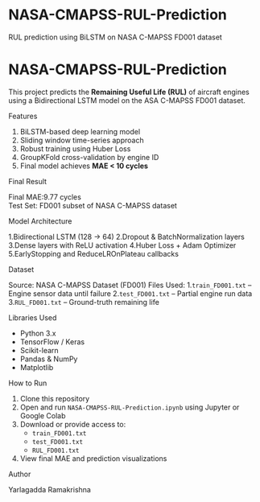 # NASA-CMAPSS-RUL-Prediction
RUL prediction using BiLSTM on NASA C-MAPSS FD001 dataset

# NASA-CMAPSS-RUL-Prediction

This project predicts the **Remaining Useful Life (RUL)** of aircraft engines using a Bidirectional LSTM model on the  ASA C-MAPSS FD001 dataset.


 Features

1. BiLSTM-based deep learning model
2. Sliding window time-series approach
3. Robust training using Huber Loss
4. GroupKFold cross-validation by engine ID
5. Final model achieves **MAE < 10 cycles**

 Final Result

Final MAE:9.77 cycles  
Test Set: FD001 subset of NASA C-MAPSS dataset

 Model Architecture

1.Bidirectional LSTM (128 → 64)
2.Dropout & BatchNormalization layers
3.Dense layers with ReLU activation
4.Huber Loss + Adam Optimizer
5.EarlyStopping and ReduceLROnPlateau callbacks

 Dataset

Source: NASA C-MAPSS Dataset (FD001)
Files Used:
1.`train_FD001.txt` – Engine sensor data until failure
2.`test_FD001.txt` – Partial engine run data
3.`RUL_FD001.txt` – Ground-truth remaining life

 Libraries Used

* Python 3.x
* TensorFlow / Keras
* Scikit-learn
* Pandas & NumPy
* Matplotlib

 How to Run

1. Clone this repository
2. Open and run `NASA-CMAPSS-RUL-Prediction.ipynb` using Jupyter or Google Colab
3. Download or provide access to:
   * `train_FD001.txt`
   * `test_FD001.txt`
   * `RUL_FD001.txt`
4. View final MAE and prediction visualizations

 Author

Yarlagadda Ramakrishna 

